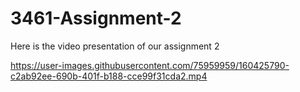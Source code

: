 # 3461-Assignment-2
Here is the video presentation of our assignment 2


https://user-images.githubusercontent.com/75959959/160425790-c2ab92ee-690b-401f-b188-cce99f31cda2.mp4

